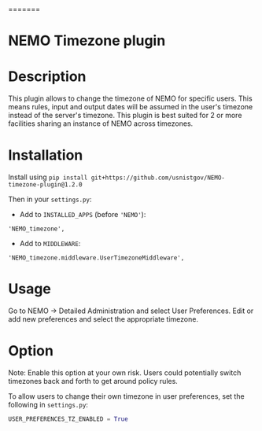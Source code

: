 =======
# NEMO Timezone plugin

# Description
This plugin allows to change the timezone of NEMO for specific users.
This means rules, input and output dates will be assumed in the user's timezone instead of the server's timezone.
This plugin is best suited for 2 or more facilities sharing an instance of NEMO across timezones.

# Installation
Install using `pip install git+https://github.com/usnistgov/NEMO-timezone-plugin@1.2.0`

Then in your `settings.py`:

* Add to `INSTALLED_APPS` (before `'NEMO'`):

`'NEMO_timezone',`

* Add to `MIDDLEWARE`:

`'NEMO_timezone.middleware.UserTimezoneMiddleware',`

# Usage

Go to NEMO -> Detailed Administration and select User Preferences.
Edit or add new preferences and select the appropriate timezone.

# Option

Note: Enable this option at your own risk. Users could potentially switch timezones back and forth to get around policy rules.

To allow users to change their own timezone in user preferences, set the following in `settings.py`:

```python
USER_PREFERENCES_TZ_ENABLED = True
```
